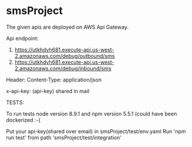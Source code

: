 # smsProject
The given apis are deployed on AWS Api Gateway.

Api endpoint: 
1. https://utkhdvh681.execute-api.us-west-2.amazonaws.com/debug/outbound/sms
2. https://utkhdvh681.execute-api.us-west-2.amazonaws.com/debug/inbound/sms

Header:
Content-Type: application/json  

x-api-key: (api-key) shared in mail

TESTS:

To run tests node version 8.9.1 and npm version 5.5.1 (could have been dockerized :-(

Put your api-key(shared over email) in smsProject/test/env.yaml
Run 'npm run test' from path 'smsProject/test/integration'
